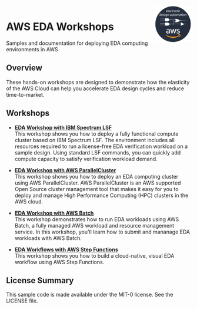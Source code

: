 <img align="right" width="100" src="shared/images/AWS_EDA_Dark_2018-08-27.png">

# AWS EDA Workshops

Samples and documentation for deploying EDA computing environments in AWS

## Overview

These hands-on workshops are designed to demonstrate how the elasticity of the AWS Cloud can help you accelerate EDA design cycles and reduce time-to-market.

## Workshops

- [**EDA Workshop with IBM Spectrum LSF**](workshops/eda-workshop-lsf)  
This workshop shows you how to deploy a fully functional compute cluster based on IBM Spectrum LSF.  The environment includes all resources required to run a license-free EDA verification workload on a sample design. Using standard LSF commands, you can quickly add compute capacity to satisfy verification workload demand.

- [**EDA Workshop with AWS ParallelCluster**](workshops/eda-workshop-parallel-cluster)  
This workshop shows you how to deploy an EDA computing cluster using AWS ParallelCluster. AWS ParallelCluster is an AWS supported Open Source cluster management tool that makes it easy for you to deploy and manage High Performance Computing (HPC) clusters in the AWS cloud.

- [**EDA Workshop with AWS Batch**](workshops/eda-workshop-aws-batch)  
This workshop demonstrates how to run EDA workloads using AWS Batch, a fully managed AWS workload and resource management service. In this workshop, you'll learn how to submit and mananage EDA workloads with AWS Batch.

- [**EDA Workflows with AWS Step Functions**](workshops/eda-workshop-aws-step-functions)  
This workshop shows you how to build a cloud-native, visual EDA workflow using AWS Step Functions.  

## License Summary

This sample code is made available under the MIT-0 license. See the LICENSE file.
